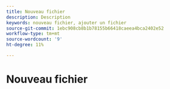 ```yaml
---
title: Nouveau fichier
description: Description
keywords: nouveau fichier, ajouter un fichier
source-git-commit: 1ebc908cb8b1b78155b66418caeea4bca2402e52
workflow-type: tm+mt
source-wordcount: '9'
ht-degree: 11%

---
```



# Nouveau fichier

